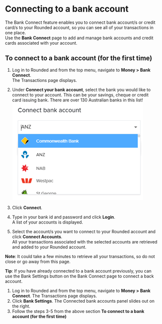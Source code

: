 # Connecting to a bank account

The Bank Connect feature enables you to connect bank account/s or credit card/s to your Rounded account, so you can see all of your transactions in one place.  
Use the **Bank Connect** page to add and manage bank accounts and credit cards associated with your account.

## To connect to a bank account \(for the first time\)

1. Log in to Rounded and from the top menu, navigate to **Money &gt; Bank Connect**.  
   The Transactions page displays.

2. Under **Connect your bank account**, select the bank you would like to connect to your account. This can be your savings, cheque or credit card issuing bank. There are over 130 Australian banks in this list!  
   ![](/assets/Connect_bank_account.png)

3. Click **Connect**.

4. Type in your bank id and password and click **Login**.  
   A list of your accounts is displayed.

5. Select the account/s you want to connect to your Rounded account and click **Connect Accounts**.  
   All your transactions associated with the selected accounts are retrieved and added to your Rounded account.

**Note**: It could take a few minutes to retrieve all your transactions, so do not close or go away from this page.

**Tip**: If you have already connected to a bank account previously, you can use the Bank Settings button on the Bank Connect page to connect a back account.

1. Log in to Rounded and from the top menu, navigate to **Money &gt; Bank Connect**. The Transactions page displays. 
2. Click **Bank Settings**. The Connected bank accounts panel slides out on the right.
3. Follow the steps 3-5 from the above section **To connect to a bank account \(for the first time\)**



